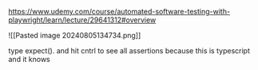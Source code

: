 https://www.udemy.com/course/automated-software-testing-with-playwright/learn/lecture/29641312#overview

![[Pasted image 20240805134734.png]]

type expect(<element>).   and hit cntrl to see all assertions because this is typescript and it knows